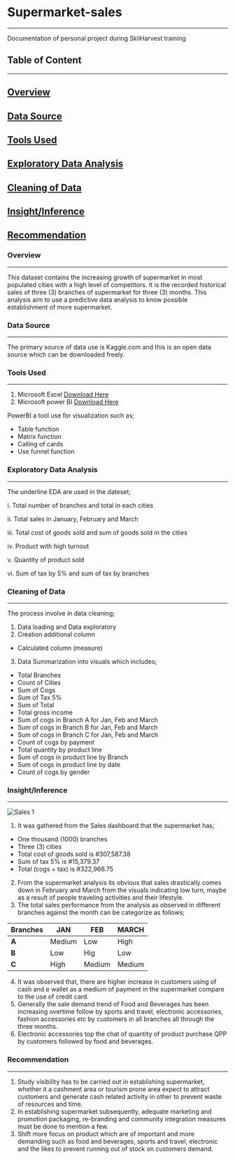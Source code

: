 # Supermarket-sales
---
Documentation of personal project during SkilHarvest training

## Table of Content
---
## [Overview](#overview)
## [Data Source](#data-source)
## [Tools Used](#tools-used)
## [Exploratory Data Analysis](#exploratory-data-analysis)
## [Cleaning of Data](#cleaning-of-data)
## [Insight/Inference](#insight/inference)
## [Recommendation](#recommendation)

### Overview
---
This dataset contains the increasing growth of supermarket in most populated cities with a high level of competitors. It is the recorded historical sales of three (3) branches of supermarket for three (3) months. This analysis aim to use a predictive data analysis to know possible establishment of more supermarket.

### Data Source
---
The primary source of data use is Kaggle.com and this is an open data source which can be downloaded freely.

### Tools Used
---
1. Microsoft Excel [Download Here](https://www.microsoft.com/en-us/microsoft-365/excel)
2. Microsoft power BI [Download Here](https://www.microsoft.com/en-us/download/details.aspx?id=58494)

PowerBI a tool use for visualization such as;
-  Table function
-  Matrix function
-  Calling of cards
-  Use funnel function
   
### Exploratory Data Analysis
---
The underline EDA are used in the dateset;

i. Total number of branches and total in each cities

ii. Total sales in January, February and March

iii. Total cost of goods sold and sum of goods sold in the cities

iv. Product with high turnout

v. Quantity of product sold

vi. Sum of tax by 5% and sum of tax by branches 

### Cleaning of Data 
---
The process involve in data cleaning;
1. Data loading and Data exploratory
2. Creation additional column
 - Calculated column (measure)
3. Data Summarization into visuals which includes;
 - Total Branches 
 -  Count of Cities
 - Sum of Cogs
 - Sum of Tax 5%
 - Sum of Total
 - Total gross income
 - Sum of cogs in Branch A for Jan, Feb and March
 - Sum of cogs in Branch B for Jan, Feb and March
 - Sum of cogs in Branch C for Jan, Feb and March
 - Count of cogs by payment
 - Total quantity by product line
 - Sum of cogs in product line by Branch
 - Sum of cogs in product line by date 
 - Count of cogs by gender

### Insight/Inference
---

![Sales 1](https://github.com/user-attachments/assets/27fc360b-170b-4eef-bb46-dc8181ef85b6)

1. It was gathered from the Sales dashboard that the supermarket has;
 - One thousand (1000) branches 
 - Three (3) cities
 - Total cost of goods sold is #307,587.38
 - Sum of tax 5% is #15,379.37
 - Total (cogs + tax) is #322,966.75
2. From the supermarket analysis its obvious that sales drastically comes down in February and March from the visuals indicating low turn, maybe as a result of people traveling activities and their lifestyle. 
3. The total sales performance from the analysis as observed in different branches against the month can be categorize as follows;

|**Branches**| **JAN**| **FEB**| **MARCH**|
|------------| -------| -------| ---------|
| **A**      |  Medium|  Low   |  High    |
| **B**      |     Low|  Hig   |  Low     |
| **C**         | High| Medium| Medium|
4. It was observed that, there are higher increase in customers using of cash and e wallet as a medium of payment in the supermarket compare to the use of credit card.
5. Generally the sale demand trend of Food and Beverages has been increasing overtime follow by sports and travel, electronic accessories, fashion accessories etc by customers in all branches all through the three months. 
6. Electronic accessories top the chat of quantity of product purchase QPP by customers followed by food and beverages.

### Recommendation
---
1. Study visibility has to be carried out in establishing supermarket, whether it a cashment area or tourism prone area expect to attract customers and generate cash related activity in other to prevent waste of resources and time.
2. In establishing supermarket subsequently, adequate marketing and promotion packaging, re-branding and community integration measures must be done to mention a few.
3. Shift more focus on product which are of important and more demanding such as food and beverages, sports and travel, electronic and the likes to prevent running out of stock on customers demand.
